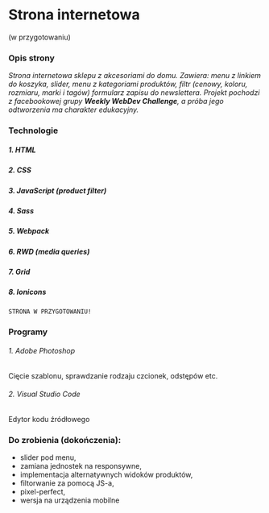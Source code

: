 # Strona internetowa
(w przygotowaniu)

### Opis strony
*Strona internetowa sklepu z akcesoriami do domu. Zawiera: menu z linkiem do koszyka, slider, menu z kategoriami produktów, filtr (cenowy, koloru, rozmiaru, marki i tagów) formularz zapisu do newslettera.
Projekt pochodzi z facebookowej grupy **Weekly WebDev Challenge**, a próba jego odtworzenia ma charakter edukacyjny.*

### Technologie

##### 1. HTML
##### 2. CSS
##### 3. JavaScript (product filter)
##### 4. Sass
##### 5. Webpack
##### 6. RWD (media queries)
##### 7. Grid
##### 8. Ionicons

    STRONA W PRZYGOTOWANIU!

### Programy

###### 1. Adobe Photoshop
Cięcie szablonu, sprawdzanie rodzaju czcionek, odstępów etc.
###### 2. Visual Studio Code
Edytor kodu źródłowego



### Do zrobienia (dokończenia):
- slider pod menu,
- zamiana jednostek na responsywne,
- implementacja alternatywnych widoków produktów,
- filtorwanie za pomocą JS-a,
- pixel-perfect,
- wersja na urządzenia mobilne

